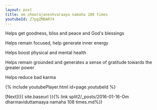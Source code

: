 ```yaml
---
layout: post
title: om shoorajaneshvaraaya namaha 108 times
youtubeId: Z7pgZMBAR74
---
```

 
 
Helps get goodness, bliss and peace and God's blessings
 
Helps remain focused, help generate inner energy 
 
Helps boost physical and mental health 
 
Helps remain grounded and generates a sense of gratitude towards the greater power 
 
Helps reduce bad karma
 
 
 
 


{% include youtubePlayer.html id=page.youtubeId %}
 
[Next]({{ site.baseurl }}{% link  split2/_posts/2016-01-16-Om dharmaviduttamaaya namaha 108 times.md%})
 
